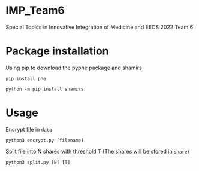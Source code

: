 # IMP_Team6

Special Topics in Innovative Integration of Medicine and EECS 2022 Team 6

# Package installation

Using pip to download the pyphe package and shamirs

```
pip install phe
```

```
python -m pip install shamirs
```

# Usage

Encrypt file in `data`

```
python3 encrypt.py [filename]
```

Split file into N shares with threshold T (The shares will be stored in `share`)

```
python3 split.py [N] [T]
```
